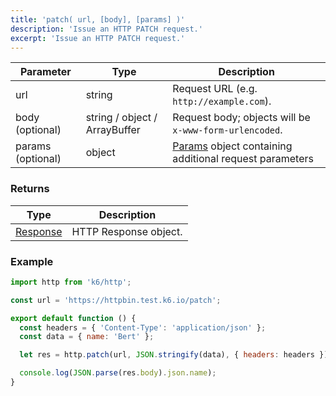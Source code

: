 ```yaml
---
title: 'patch( url, [body], [params] )'
description: 'Issue an HTTP PATCH request.'
excerpt: 'Issue an HTTP PATCH request.'
---
```


| Parameter         | Type                          | Description                                                                                    |
| ----------------- | ----------------------------- | ---------------------------------------------------------------------------------------------- |
| url               | string                        | Request URL (e.g. `http://example.com`).                                                       |
| body (optional)   | string / object / ArrayBuffer | Request body; objects will be `x-www-form-urlencoded`.                                         |
| params (optional) | object                        | [Params](/javascript-api/v0.32/k6-http/params) object containing additional request parameters |

### Returns

| Type                                               | Description           |
| -------------------------------------------------- | --------------------- |
| [Response](/javascript-api/v0.32/k6-http/response) | HTTP Response object. |

### Example

<CodeGroup labels={[], lineNumbers=[true]}>

```javascript
import http from 'k6/http';

const url = 'https://httpbin.test.k6.io/patch';

export default function () {
  const headers = { 'Content-Type': 'application/json' };
  const data = { name: 'Bert' };

  let res = http.patch(url, JSON.stringify(data), { headers: headers });

  console.log(JSON.parse(res.body).json.name);
}
```

</CodeGroup>
